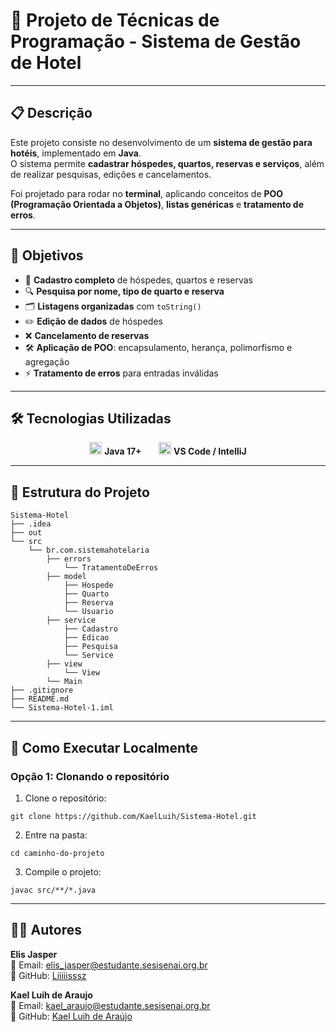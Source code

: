 # 🏨 Projeto de Técnicas de Programação - Sistema de Gestão de Hotel  

---

## 📋 Descrição  
Este projeto consiste no desenvolvimento de um **sistema de gestão para hotéis**, implementado em **Java**.  
O sistema permite **cadastrar hóspedes, quartos, reservas e serviços**, além de realizar pesquisas, edições e cancelamentos.  

Foi projetado para rodar no **terminal**, aplicando conceitos de **POO (Programação Orientada a Objetos)**, **listas genéricas** e **tratamento de erros**.  

---

## 🎯 Objetivos  
- 📝 **Cadastro completo** de hóspedes, quartos e reservas  
- 🔍 **Pesquisa por nome, tipo de quarto e reserva**  
- 🗂️ **Listagens organizadas** com `toString()`  
- ✏️ **Edição de dados** de hóspedes  
- ❌ **Cancelamento de reservas**  
- 🛠️ **Aplicação de POO**: encapsulamento, herança, polimorfismo e agregação  
- ⚡ **Tratamento de erros** para entradas inválidas  

---

## 🛠️ Tecnologias Utilizadas  
<div align="center">
  <img src="https://cdn-icons-png.flaticon.com/512/226/226777.png" width="20" alt="Java"> 
  <strong>Java 17+</strong> &nbsp;&nbsp;&nbsp;&nbsp;&nbsp;
  <img src="https://cdn-icons-png.flaticon.com/512/2111/2111432.png" width="20" alt="VS Code"> 
  <strong>VS Code / IntelliJ</strong>
</div>  

---

## 📂 Estrutura do Projeto  
```
Sistema-Hotel
├── .idea
├── out
└── src
    └── br.com.sistemahotelaria
        ├── errors
            └── TratamentoDeErros
        ├── model
            ├── Hospede
            ├── Quarto
            ├── Reserva
            └── Usuario
        ├── service
            ├── Cadastro
            ├── Edicao
            ├── Pesquisa
            └── Service
        ├── view
            └── View
        └── Main
├── .gitignore
├── README.md
└── Sistema-Hotel-1.iml
```

---

## 🚀 Como Executar Localmente  

### Opção 1: Clonando o repositório  

1. Clone o repositório:
```
git clone https://github.com/KaelLuih/Sistema-Hotel.git
```
2. Entre na pasta:  
```
cd caminho-do-projeto
```
3. Compile o projeto:
```
javac src/**/*.java
```


---

## 👩‍💻 Autores  
**Elis Jasper**  
📧 Email: elis_jasper@estudante.sesisenai.org.br  
🔗 GitHub: [Liiiiisssz](https://github.com/Liiiiisssz)  

**Kael Luih de Araujo**  
📧 Email: kael_araujo@estudante.sesisenai.org.br  
🔗 GitHub: [Kael Luih de Araújo](https://github.com/KaelLuih) 

